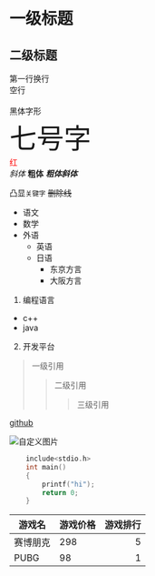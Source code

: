 # 一级标题
## 二级标题

第一行换行<br>
空行<br><br>
<font face="黑体">黑体字形</font><br>
<font size=7>七号字</font><br>
<font color=#FF0000>红</font><br>
*斜体*
**粗体**
***粗体斜体***

凸显`关键字`
~~删除线~~

* 语文
* 数学
* 外语
  * 英语
  * 日语
    * 东京方言
    * 大阪方言

1. 编程语言
  * c++
  * java
2. 开发平台

> 一级引用
>> 二级引用
>>> 三级引用

[github](https://github.com "打开github")

![自定义图片](c://Users//xxx.jpg)

```c
	include<stdio.h>
	int main()
	{
		printf("hi");
		return 0;
	}
```
游戏名|游戏价格|游戏排行
--|:--|--:
赛博朋克|298|5
PUBG|98|1



